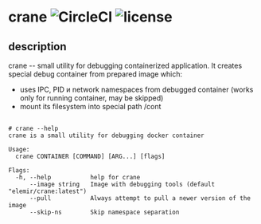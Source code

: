 # crane ![CircleCI](https://img.shields.io/circleci/project/github/elemir/crane.svg) ![license](https://img.shields.io/github/license/elemir/crane.svg)
## description
crane -- small utility for debugging containerized application. It creates special debug container from prepared image which:

* uses IPC, PID и network namespaces from debugged container (works only for running container, may be skipped)
* mount its filesystem into special path /cont

##

```
# crane --help
crane is a small utility for debugging docker container

Usage:
  crane CONTAINER [COMMAND] [ARG...] [flags]

Flags:
  -h, --help           help for crane
      --image string   Image with debugging tools (default "elemir/crane:latest")
      --pull           Always attempt to pull a newer version of the image
      --skip-ns        Skip namespace separation

```
